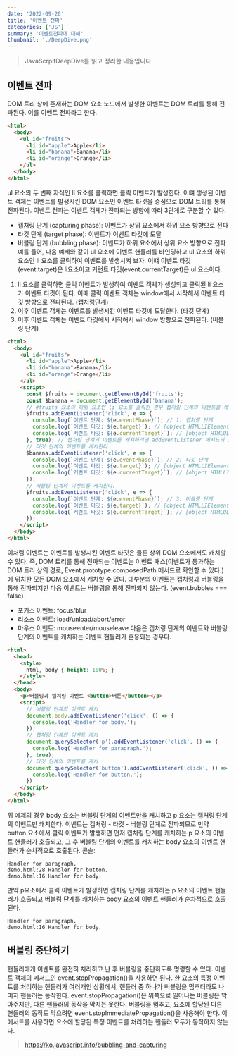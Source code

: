 ```yaml
---
date: '2022-09-26'
title: '이벤트 전파'
categories: ['JS']
summary: '이벤트전파에 대해'
thumbnail: './DeepDive.png'
---
```

> JavaScrpitDeepDive를 읽고 정리한 내용입니다.
## 이벤트 전파
DOM 트리 상에 존재하는 DOM 요소 노드에서 발생한 이벤트는 DOM 트리를 통해 전파된다. 이를 이벤트 전파라고 한다.
```html
<html>
  <body>
    <ul id="fruits">
      <li id="apple">Apple</li>
      <li id="banana">Banana</li>
      <li id="orange">Orange</li>
    </ul>
  </body>
</html>
```
ul 요소의 두 번째 자식인 li 요소를 클릭하면 클릭 이벤트가 발생한다. 이떄 생성된 이벤트 객체는 이벤트를 발생시킨 DOM 요소인 이벤트 타깃을 중심으로 DOM 트리를 통해 전파된다. 이벤트 전파는 이벤트 객체가 전파되는 방향에 따라 3단계로 구분할 수 있다.
- 캡처링 단계 (capturing phase): 이벤트가 상위 요소에서 하위 요소 방향으로 전파
- 타깃 단계 (target phase): 이벤트가 이벤트 타깃에 도달
- 버블링 단계 (bubbling phase): 이벤트가 하위 요소에서 상위 요소 방향으로 전파
예를 들어, 다음 예제와 같이 ul 요소에 이벤트 핸들러를 바인딩하고 ul 요소의 하위 요소인 li 요소를 클릭하여 이벤트를 발생시켜 보자. 이떄 이벤트 타깃(event.target)은 li요소이고 커런트 타깃(event.currentTarget)은 ul 요소이다.
1. li 요소를 클릭하면 클릭 이벤트가 발생하여 이벤트 객체가 생성되고 클릭된 li 요소가 이벤트 타깃이 된다. 이때 클릭 이벤트 객체는 window에서 시작해서 이벤트 타깃 방향으로 전파된다. (캡처링단계)
2. 이후 이벤트 객체는 이벤트를 발생시킨 이벤트 타깃에 도달한다. (타깃 단계)
3. 이후 이벤트 객체는 이벤트 타깃에서 시작해서 window 방향으로 전파된다. (버블링 단계)
```html
<html>
  <body>
    <ul id="fruits">
      <li id="apple">Apple</li>
      <li id="banana">Banana</li>
      <li id="orange">Orange</li>
    </ul>
    <script>
      const $fruits = document.getElementById('fruits');
      const $banana = document.getElementById('banana');
      // #fruits 요소의 하위 요소인 li 요소를 클릭한 경우 캡처링 단계의 이벤트를 캐치한다.
      $fruits.addEventListener('click', e => {
        console.log(`이벤트 단계: ${e.eventPhase}`); // 1: 캡처링 단계
        console.log(`이벤트 타깃: ${e.target}`); // [object HTMLLIElement]
        console.log(`커런트 타깃: ${e.currentTarget}`); // [object HTMLUListElement]
      }, true); // 캡처링 단계의 이벤트를 캐치하려면 addEventListener 메서드의 3번쨰 인수로 true를 전달
      // 타깃 단계의 이벤트를 캐치한다.
      $banana.addEventListener('click', e => {
        console.log(`이벤트 단계: ${e.eventPhase}`); // 2: 타깃 단계
        console.log(`이벤트 타깃: ${e.target}`); // [object HTMLLIElement]
        console.log(`커런트 타깃: ${e.currentTarget}`); // [object HTMLLIElement]
      });
      // 버블링 단계의 이벤트를 캐치한다.
      $fruits.addEventListener('click', e => {
        console.log(`이벤트 단계: ${e.eventPhase}`); // 3: 버블링 단계
        console.log(`이벤트 타깃: ${e.target}`); // [object HTMLLIElement]
        console.log(`커런트 타깃: ${e.currentTarget}`); // [object HTMLUListElement]
      });
    </script>
  </body>
</html>
```
이처럼 이벤트는 이벤트를 발생시킨 이벤트 타깃은 물론 상위 DOM 요소에서도 캐치할 수 있다. 즉, DOM 트리를 통해 전파되는 이벤트는 이벤트 패스(이벤트가 통과하는 DOM 트리 상의 경로, Event.prototype.composedPath 메서드로 확인할 수 있다.) 에 위치한 모든 DOM 요소에서 캐치할 수 있다.
대부분의 이벤트는 캡처링과 버블링을 통해 전파되지만 다음 이벤트는 버블링을 통해 전파되지 않는다. (event.bubbles === false)
- 포커스 이벤트: focus/blur
- 리소스 이벤트: load/unload/abort/error
- 마우스 이벤트: mouseenter/mouseleave
다음은 캡처링 단계의 이벤트와 버블링 단계의 이벤트를 캐치하는 이벤트 핸들러가 혼용되는 경우다.
```html
<html>
  <head>
    <style>
      html, body { height: 100%; }
    </style>
  </head>
  <body>
    <p>버블링과 캡처링 이벤트 <button>버튼</button></p>
    <script>
      // 버블링 단계의 이벤트 캐치
      document.body.addEventListener('click', () => {
        console.log('Handler for body.');
      });
      // 캡처링 단계의 이벤트 캐치
      document.querySelector('p').addEventListener('click', () => {
        console.log('Handler for paragraph.');
      }, true);
      // 타깃 단계의 이벤트를 캐치
      document.querySelector('button').addEventListener('click', () => {
        console.log('Handler for button.');
      })
    </script>
  </body>
</html>
```
위 예제의 경우 body 요소는 버블링 단계의 이벤트만을 캐치하고 p 요소는 캡처링 단계의 이벤트만 캐치한다. 이벤트는 캡처링 - 타깃 - 버블링 단계로 전파되므로 만약 button 요소에서 클릭 이벤트가 발생하면 먼저 캡처링 단계를 캐치하는 p 요소의 이벤트 핸들러가 호출되고, 그 후 버블링 단계의 이벤트를 캐치하는 body 요소의 이벤트 핸들러가 순차적으로 호출된다.
콘솔:
```log
Handler for paragraph.
demo.html:28 Handler for button.
demo.html:16 Handler for body.
```
만약 p요소에서 클릭 이벤트가 발생하면 캡처링 단계를 캐치하는 p 요소의 이벤트 핸들러가 호출되고 버블링 단계를 캐치하는 body 요소의 이벤트 핸들러가 순차적으로 호출된다.
```log
Handler for paragraph.
demo.html:16 Handler for body.
```

## 버블링 중단하기
핸들러에게 이벤트를 완전히 처리하고 난 후 버블링을 중단하도록 명령할 수 있다.
이벤트 객체의 메서드인 event.stopPropagation()을 사용하면 된다.
한 요소의 특정 이벤트를 처리하는 핸들러가 여러개인 상황에서, 핸들러 중 하나가 버블링을 멈추더라도 나머지 핸들러는 동작한다. 
event.stopPropagation()은 위쪽으로 일어나는 버블링은 막아주지만, 다른 핸들러의 동작을 막지는 못한다. 
버블링을 멈추고, 요소에 할당된 다른 핸들러의 동작도 막으려면 event.stopImmediatePropagation()을 사용해야 한다. 이 메서드를 사용하면 요소에 할당된 특정 이벤트를 처리하는 핸들러 모두가 동작하지 않는다.
> https://ko.javascript.info/bubbling-and-capturing
